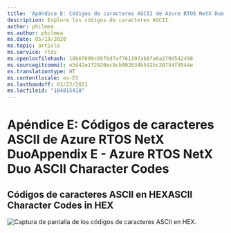 ```yaml
---
title: 'Apéndice E: Códigos de caracteres ASCII de Azure RTOS NetX Duo'
description: Explore los códigos de caracteres ASCII.
author: philmea
ms.author: philmea
ms.date: 05/19/2020
ms.topic: article
ms.service: rtos
ms.openlocfilehash: 18b6f609c95fbd7af761197ab8fa6a179d542498
ms.sourcegitcommit: e3d42e1f2920ec9cb002634b542bc20754f9544e
ms.translationtype: HT
ms.contentlocale: es-ES
ms.lasthandoff: 03/22/2021
ms.locfileid: "104815410"
---
```

# <a name="appendix-e----azure-rtos-netx-duo-ascii-character-codes"></a><span data-ttu-id="719b4-103">Apéndice E: Códigos de caracteres ASCII de Azure RTOS NetX Duo</span><span class="sxs-lookup"><span data-stu-id="719b4-103">Appendix E -  Azure RTOS NetX Duo ASCII Character Codes</span></span> 

## <a name="ascii-character-codes-in-hex"></a><span data-ttu-id="719b4-104">Códigos de caracteres ASCII en HEX</span><span class="sxs-lookup"><span data-stu-id="719b4-104">ASCII Character Codes in HEX</span></span>

![Captura de pantalla de los códigos de caracteres ASCII en HEX.](./media/user-guide/ascii-character-codes-hex.png)